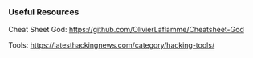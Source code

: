 ### Useful Resources

Cheat Sheet God: https://github.com/OlivierLaflamme/Cheatsheet-God

Tools: https://latesthackingnews.com/category/hacking-tools/
